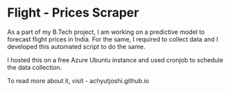 # Flight - Prices Scraper

As a part of my B.Tech project, I am working on a predictive model to forecast flight prices in India. For the same, I required to collect data and I developed this automated script to do the same.

I hosted this on a free Azure Ubuntu instance and used cronjob to schedule the data collection. 

To read more about it, visit - achyutjoshi.github.io
